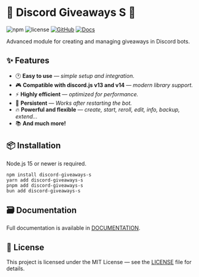 # 🎁 Discord Giveaways S 🎁
![npm](https://img.shields.io/npm/v/discord-giveaways-s)
![license](https://img.shields.io/npm/l/discord-giveaways-s)
[![GitHub](https://img.shields.io/badge/GitHub-View-blue?logo=github)](https://github.com/DBM-POLSKA/discord-giveaways-s)
[![Docs](https://img.shields.io/badge/Documentation-View-blue)](https://github.com/DBM-POLSKA/discord-giveaways-s/blob/main/DOCUMENTATION.md)

Advanced module for creating and managing giveaways in Discord bots.

## ✨ Features
- 🕐 **Easy to use** — *simple setup and integration.*
- 🎮 **Compatible with discord.js v13 and v14** — *modern library support.*
- ⚡ **Highly efficient** — *optimized for performance.*
- 🔄 **Persistent** — *Works after restarting the bot.*
- 🔥 **Powerful and flexible** — *create, start, reroll, edit, info, backup, extend...*
- 📚 **And much more!**

## 📦 Installation
Node.js 15 or newer is required.
```
npm install discord-giveaways-s
yarn add discord-giveaways-s
pnpm add discord-giveaways-s
bun add discord-giveaways-s
```

## 🗃️ Documentation
Full documentation is available in [DOCUMENTATION](https://github.com/DBM-POLSKA/discord-giveaways-s/blob/main/DOCUMENTATION.md).

## 📝 License
This project is licensed under the MIT License — see the [LICENSE](https://github.com/DBM-POLSKA/discord-giveaways-s/blob/main/LICENSE) file for details.
